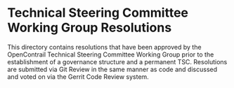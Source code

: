 Technical Steering Committee Working Group Resolutions
======================================================

This directory contains resolutions that have been approved by the OpenContrail
Technical Steering Committee Working Group prior to the establishment of a
governance structure and a permanent TSC. Resolutions are submitted via Git
Review in the same manner as code and discussed and voted on via the Gerrit
Code Review system.
